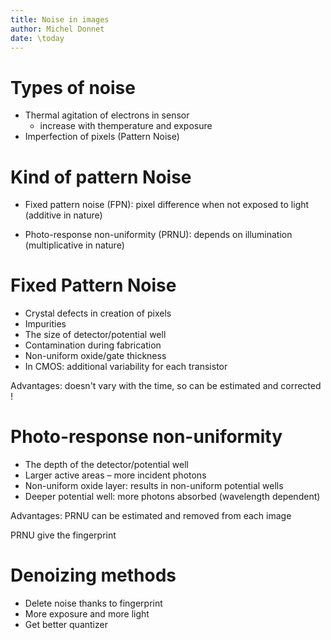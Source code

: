```yaml
---
title: Noise in images
author: Michel Donnet
date: \today
---
```


# Types of noise

- Thermal agitation of electrons in sensor
    * increase with themperature and exposure
- Imperfection of pixels (Pattern Noise)

# Kind of pattern Noise

- Fixed pattern noise (FPN): pixel difference when not exposed to light (additive in nature)

- Photo-response non-uniformity (PRNU): depends on illumination (multiplicative in nature)

# Fixed Pattern Noise

- Crystal defects in creation of pixels
- Impurities
- The size of detector/potential well
- Contamination during fabrication
- Non-uniform oxide/gate thickness
- In CMOS: additional variability for each transistor

Advantages: doesn't vary with the time, so can be estimated and corrected !

# Photo-response non-uniformity

- The depth of the detector/potential well
- Larger active areas – more incident photons
- Non-uniform oxide layer: results in non-uniform potential wells
- Deeper potential well: more photons absorbed (wavelength dependent)

Advantages: PRNU can be estimated and removed from each image

PRNU give the fingerprint
 
# Denoizing methods

- Delete noise thanks to fingerprint
- More exposure and more light
- Get better quantizer
